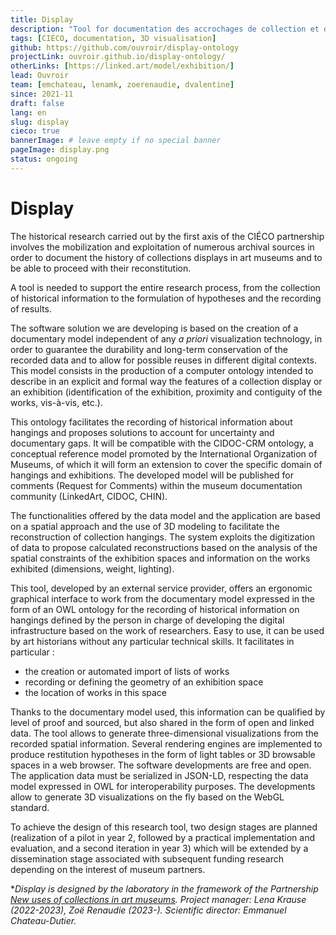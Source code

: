 ```yaml
---
title: Display
description: "Tool for documentation des accrochages de collection et de visualisation 3D"
tags: [CIÉCO, documentation, 3D visualisation]
github: https://github.com/ouvroir/display-ontology
projectLink: ouvroir.github.io/display-ontology/
otherLinks: [https://linked.art/model/exhibition/]
lead: Ouvroir
team: [emchateau, lenamk, zoerenaudie, dvalentine]
since: 2021-11
draft: false
lang: en
slug: display
cieco: true
bannerImage: # leave empty if no special banner
pageImage: display.png
status: ongoing
---
```


# Display

The historical research carried out by the first axis of the CIÉCO partnership involves the mobilization and exploitation of numerous archival sources in order to document the history of collections displays in art museums and to be able to proceed with their reconstitution.

A tool is needed to support the entire research process, from the collection of historical information to the formulation of hypotheses and the recording of results.

The software solution we are developing is based on the creation of a documentary model independent of any _a priori_ visualization technology, in order to guarantee the durability and long-term conservation of the recorded data and to allow for possible reuses in different digital contexts. This model consists in the production of a computer ontology intended to describe in an explicit and formal way the features of a collection display or an exhibition (identification of the exhibition, proximity and contiguity of the works, vis-à-vis, etc.).

This ontology facilitates the recording of historical information about hangings and proposes solutions to account for uncertainty and documentary gaps. It will be compatible with the CIDOC-CRM ontology, a conceptual reference model promoted by the International Organization of Museums, of which it will form an extension to cover the specific domain of hangings and exhibitions. The developed model will be published for comments (Request for Comments) within the museum documentation community (LinkedArt, CIDOC, CHIN).

The functionalities offered by the data model and the application are based on a spatial approach and the use of 3D modeling to facilitate the reconstruction of collection hangings. The system exploits the digitization of data to propose calculated reconstructions based on the analysis of the spatial constraints of the exhibition spaces and information on the works exhibited (dimensions, weight, lighting).

This tool, developed by an external service provider, offers an ergonomic graphical interface to work from the documentary model expressed in the form of an OWL ontology for the recording of historical information on hangings defined by the person in charge of developing the digital infrastructure based on the work of researchers. Easy to use, it can be used by art historians without any particular technical skills. It facilitates in particular :

- the creation or automated import of lists of works
- recording or defining the geometry of an exhibition space
- the location of works in this space

Thanks to the documentary model used, this information can be qualified by level of proof and sourced, but also shared in the form of open and linked data. The tool allows to generate three-dimensional visualizations from the recorded spatial information. Several rendering engines are implemented to produce restitution hypotheses in the form of light tables or 3D browsable spaces in a web browser. The software developments are free and open. The application data must be serialized in JSON-LD, respecting the data model expressed in OWL for interoperability purposes. The developments allow to generate 3D visualizations on the fly based on the WebGL standard.

To achieve the design of this research tool, two design stages are planned (realization of a pilot in year 2, followed by a practical implementation and evaluation, and a second iteration in year 3) which will be extended by a dissemination stage associated with subsequent funding research depending on the interest of museum partners.

\*_Display is designed by the laboratory in the framework of the Partnership [New uses of collections in art museums](https://www.cieco.co/). Project manager: Lena Krause (2022-2023), Zoë Renaudie (2023-). Scientific director: Emmanuel Chateau-Dutier._

